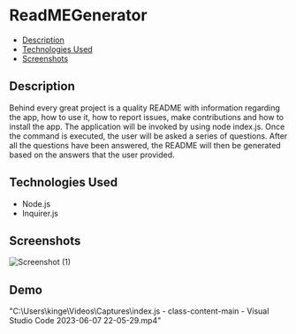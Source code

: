 # ReadMEGenerator


* [Description](#Description)
* [Technologies Used](#technologies-used)
* [Screenshots](#screenshots)

## Description
Behind every great project is a quality README with information regarding the app, how to use it, how to report issues, make contributions and how to install the app. The application will be invoked by using node index.js. Once the command is executed, the user will be asked a series of questions. After all the questions have been answered, the README will then be generated based on the answers that the user provided.

## Technologies Used
- Node.js
- Inquirer.js

## Screenshots
![Screenshot (1)](https://github.com/DLEllis07/ReadMEGenerator/assets/122822611/bbd86d9f-b6ee-4944-9df6-4dd22d479150)

## Demo
"C:\Users\kinge\Videos\Captures\index.js - class-content-main - Visual Studio Code 2023-06-07 22-05-29.mp4"


